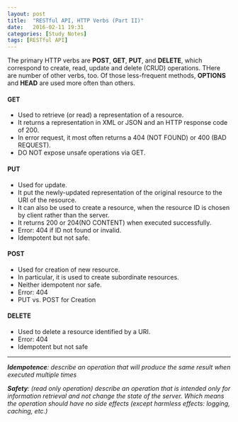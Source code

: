 ```yaml
---
layout: post
title:  "RESTful API, HTTP Verbs (Part II)"
date:   2016-02-11 19:31
categories: [Study Notes]
tags: [RESTful API]
---
```


The primary HTTP verbs are **POST**, **GET**, **PUT**, and **DELETE**, which correspond to create, read, update and delete (CRUD) operations.
THere are number of other verbs, too. Of those less-frequent methods, **OPTIONS** and **HEAD** are used more often than others.

#### GET

- Used to retrieve (or read) a representation of a resource.
- It returns a representation in XML or JSON and an HTTP response code of 200.
- In error request, it most often returns a 404 (NOT FOUND) or 400 (BAD REQUEST).
- DO NOT expose unsafe operations via GET.

#### PUT

- Used for update.
- It put the newly-updated representation of the original resource to the URI of the resource.
- It can also be used to create a resource, when the resource ID is chosen by client rather than the server.
- It returns 200 or 204(NO CONTENT) when executed successfully. 
- Error: 404 if ID not found or invalid.
- Idempotent but not safe.

#### POST

- Used for creation of new resource.
- In particular, it is used to create subordinate resources.
- Neither idempotent nor safe.
- Error: 404
- PUT vs. POST for Creation

#### DELETE

- Used to delete a resource identified by a URI.
- Error: 404
- Idempotent but not safe

---

_**Idempotence**: describe an operation that will produce the same result when executed multiple times_

_**Safety**: (read only operation) describe an operation that is intended only for information retrieval and not change the state of the server.
Which means the operation should have no side effects (except harmless effects: logging, caching, etc.)_